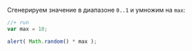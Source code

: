 Сгенерируем значение в диапазоне `0..1` и умножим на `max`:

```js
//+ run
var max = 10;

alert( Math.random() * max );
```


